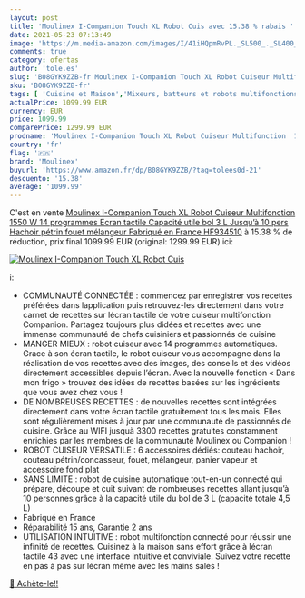 ```yaml
---
layout: post
title: 'Moulinex I-Companion Touch XL Robot Cuis avec 15.38 % rabais '
date: 2021-05-23 07:13:49
image: 'https://m.media-amazon.com/images/I/41iHQpmRvPL._SL500_._SL400_.jpg'
comments: true
category: ofertas
author: 'tole.es'
slug: 'B08GYK9ZZB-fr Moulinex I-Companion Touch XL Robot Cuiseur Multifonction...'
sku: 'B08GYK9ZZB-fr'
tags: [ 'Cuisine et Maison','Mixeurs, batteurs et robots multifonctions','Petit électroménager','Robots multifonctions','Robots ménagers','moulinex', ]
actualPrice: 1099.99 EUR
currency: EUR
price: 1099.99
comparePrice: 1299.99 EUR
prodname: 'Moulinex I-Companion Touch XL Robot Cuiseur Multifonction  1550 W  14 programmes  Ecran tactile  Capacité utile bol 3 L  Jusqu’à 10 pers  Hachoir pétrin fouet mélangeur  Fabriqué en France HF934510'
country: 'fr'
flag: '🇫🇷'
brand: 'Moulinex'
buyurl: 'https://www.amazon.fr/dp/B08GYK9ZZB/?tag=tolees0d-21'
descuento: '15.38'
average: '1099.99'
---
```


C'est en vente [Moulinex I-Companion Touch XL Robot Cuiseur Multifonction  1550 W  14 programmes  Ecran tactile  Capacité utile bol 3 L  Jusqu’à 10 pers  Hachoir pétrin fouet mélangeur  Fabriqué en France HF934510](https://www.amazon.fr/dp/B08GYK9ZZB/?tag=tolees0d-21)  à  15.38 % de réduction, prix final  1099.99 EUR (original: 1299.99 EUR) ici:

[![Moulinex I-Companion Touch XL Robot Cuis](https://m.media-amazon.com/images/I/41iHQpmRvPL._SL500_._SL400_.jpg)](https://www.amazon.fr/dp/B08GYK9ZZB/?tag=tolees0d-21)

ℹ️:

- COMMUNAUTÉ CONNECTÉE : commencez par enregistrer vos recettes préférées dans lapplication puis retrouvez-les directement dans votre carnet de recettes sur lécran tactile de votre cuiseur multifonction Companion. Partagez toujours plus didées et recettes avec une immense communauté de chefs cuisiniers et passionnés de cuisine  
- MANGER MIEUX : robot cuiseur avec 14 programmes automatiques. Grace à son écran tactile, le robot cuiseur vous accompagne dans la réalisation de vos recettes avec des images, des conseils et des vidéos directement accessibles depuis l’écran. Avec la nouvelle fonction « Dans mon frigo » trouvez des idées de recettes basées sur les ingrédients que vous avez chez vous !
- DE NOMBREUSES RECETTES : de nouvelles recettes sont intégrées directement dans votre écran tactile gratuitement tous les mois. Elles sont régulièrement mises à jour par une communauté de passionnés de cuisine. Grâce au WIFI jusquà 3300 recettes gratuites constamment enrichies par les membres de la communauté Moulinex ou Companion !
- ROBOT CUISEUR VERSATILE : 6 accessoires dédiés: couteau hachoir, couteau pétrin/concasseur, fouet, mélangeur, panier vapeur et accessoire fond plat
- SANS LIMITE : robot de cuisine automatique tout-en-un connecté qui prépare, découpe et cuit suivant de nombreuses recettes allant jusqu’à 10 personnes grâce à la capacité utile du bol de 3 L (capacité totale 4,5 L)
- Fabriqué en France
- Réparabilité 15 ans, Garantie 2 ans
- UTILISATION INTUITIVE : robot multifonction connecté pour réussir une infinité de recettes. Cuisinez à la maison sans effort grâce à lécran tactile 43 avec une interface intuitive et conviviale. Suivez votre recette en pas à pas sur lécran même avec les mains sales !

[🛒 Achète-le!!](https://www.amazon.fr/dp/B08GYK9ZZB/?tag=tolees0d-21)
